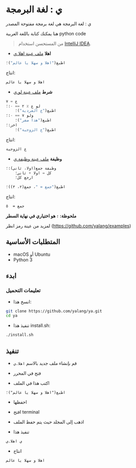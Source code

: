 ---
---

# ي : لغة البرمجة

ي : لغة البرمجة هي لغة برمجة مفتوحة المصدر

هنا يمكنك كتابة باللغة العربية python code

> من المستحسن استخدام [IntelliJ IDEA](https://www.jetbrains.com/idea/).

- **اهلا** [ملف عينة اهلا.ي](https://github.com/yalang/examples/blob/master/اهلا.ي)
```python
اطبع("اهلا و سهلا يا عالم")؛
```
انتاج:
```bash
اهلا و سهلا يا عالم
```


- **شرط** [ملف عينة لو.ي](https://github.com/yalang/examples/blob/master/لو.ي)
```python
ع = ٧
لو ع ٪ ٢ == ٠:؛
    اطبع("ع الفردية")؛
ولو ٧ == ٠:؛
    اطبع("هذا صفر")؛
اخر:؛
    اطبع("ع الزوجية")؛
```
انتاج:
```bash
ع الزوجية
```


- **وظيفة** [ملف عينة وظيفة.ي](https://github.com/yalang/examples/blob/master/وظيفة.ي)

```python
وظيفة جمع(اولا، ثاني):؛
    كل = اولا + ثاني؛
    ارجع كل؛

اطبع("جمع = "، جمع(٢، ٣))؛
```
انتاج:
```bash
جمع =  ٥
```

**ملحوظة: `؛` هو اختياري في نهاية السطر**



لمزيد من عينة رمز انظر (https://github.com/yalang/examples)


## المتطلبات الأساسية
- macOS أو Ubuntu
- Python 3


## ابدء
### تعليمات التحميل
- انسخ هذا:
```bash
git clone https://github.com/yalang/ya.git
cd ya
```
- تنفيذ هذا install.sh:
```bash
./install.sh
```


## تنفيذ 

- قم بإنشاء ملف جديد بالاسم `اهلا.ي`

- فتح في المحرر

- اكتب هذا في الملف

```vim
اطبع("اهلا و سهلا يا عالم")؛
```

- احفظها

- افتح terminal

- اذهب إلى المجلد حيث يتم حفظ الملف

- تنفيذ هذا

```bash
ي اهلا.ي
```

- انتاج

```bash
اهلا و سهلا يا عالم
```
